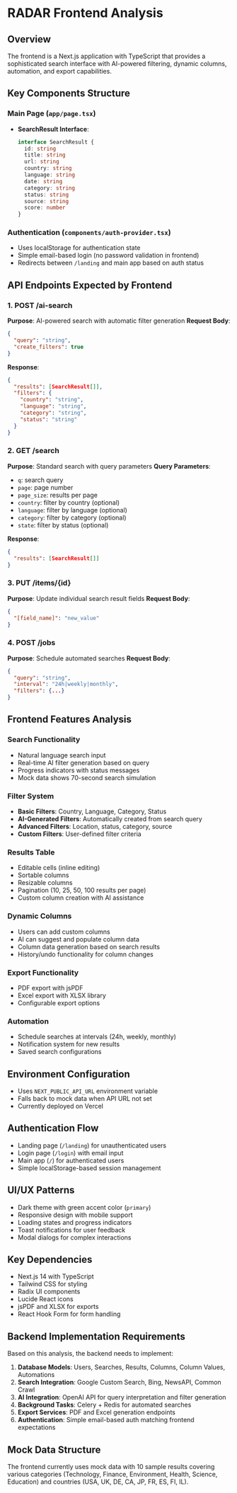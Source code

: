 # RADAR Frontend Analysis

## Overview
The frontend is a Next.js application with TypeScript that provides a sophisticated search interface with AI-powered filtering, dynamic columns, automation, and export capabilities.

## Key Components Structure

### Main Page (`app/page.tsx`)
- **SearchResult Interface**: 
  ```typescript
  interface SearchResult {
    id: string
    title: string
    url: string
    country: string
    language: string
    date: string
    category: string
    status: string
    source: string
    score: number
  }
  ```

### Authentication (`components/auth-provider.tsx`)
- Uses localStorage for authentication state
- Simple email-based login (no password validation in frontend)
- Redirects between `/landing` and main app based on auth status

## API Endpoints Expected by Frontend

### 1. POST /ai-search
**Purpose**: AI-powered search with automatic filter generation
**Request Body**:
```json
{
  "query": "string",
  "create_filters": true
}
```
**Response**:
```json
{
  "results": [SearchResult[]],
  "filters": {
    "country": "string",
    "language": "string", 
    "category": "string",
    "status": "string"
  }
}
```

### 2. GET /search
**Purpose**: Standard search with query parameters
**Query Parameters**:
- `q`: search query
- `page`: page number
- `page_size`: results per page
- `country`: filter by country (optional)
- `language`: filter by language (optional)
- `category`: filter by category (optional)
- `state`: filter by status (optional)

**Response**:
```json
{
  "results": [SearchResult[]]
}
```

### 3. PUT /items/{id}
**Purpose**: Update individual search result fields
**Request Body**:
```json
{
  "[field_name]": "new_value"
}
```

### 4. POST /jobs
**Purpose**: Schedule automated searches
**Request Body**:
```json
{
  "query": "string",
  "interval": "24h|weekly|monthly",
  "filters": {...}
}
```

## Frontend Features Analysis

### Search Functionality
- Natural language search input
- Real-time AI filter generation based on query
- Progress indicators with status messages
- Mock data shows 70-second search simulation

### Filter System
- **Basic Filters**: Country, Language, Category, Status
- **AI-Generated Filters**: Automatically created from search query
- **Advanced Filters**: Location, status, category, source
- **Custom Filters**: User-defined filter criteria

### Results Table
- Editable cells (inline editing)
- Sortable columns
- Resizable columns
- Pagination (10, 25, 50, 100 results per page)
- Custom column creation with AI assistance

### Dynamic Columns
- Users can add custom columns
- AI can suggest and populate column data
- Column data generation based on search results
- History/undo functionality for column changes

### Export Functionality
- PDF export with jsPDF
- Excel export with XLSX library
- Configurable export options

### Automation
- Schedule searches at intervals (24h, weekly, monthly)
- Notification system for new results
- Saved search configurations

## Environment Configuration
- Uses `NEXT_PUBLIC_API_URL` environment variable
- Falls back to mock data when API URL not set
- Currently deployed on Vercel

## Authentication Flow
- Landing page (`/landing`) for unauthenticated users
- Login page (`/login`) with email input
- Main app (`/`) for authenticated users
- Simple localStorage-based session management

## UI/UX Patterns
- Dark theme with green accent color (`primary`)
- Responsive design with mobile support
- Loading states and progress indicators
- Toast notifications for user feedback
- Modal dialogs for complex interactions

## Key Dependencies
- Next.js 14 with TypeScript
- Tailwind CSS for styling
- Radix UI components
- Lucide React icons
- jsPDF and XLSX for exports
- React Hook Form for form handling

## Backend Implementation Requirements

Based on this analysis, the backend needs to implement:

1. **Database Models**: Users, Searches, Results, Columns, Column Values, Automations
2. **Search Integration**: Google Custom Search, Bing, NewsAPI, Common Crawl
3. **AI Integration**: OpenAI API for query interpretation and filter generation
4. **Background Tasks**: Celery + Redis for automated searches
5. **Export Services**: PDF and Excel generation endpoints
6. **Authentication**: Simple email-based auth matching frontend expectations

## Mock Data Structure
The frontend currently uses mock data with 10 sample results covering various categories (Technology, Finance, Environment, Health, Science, Education) and countries (USA, UK, DE, CA, JP, FR, ES, FI, IL).
